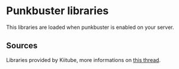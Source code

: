 # Punkbuster libraries

This libraries are loaded when punkbuster is enabled on your server.

## Sources
Libraries provided by Kiitube, more informations on [this thread](https://killtube.org/showthread.php?3107-Request-How-to-install-punkbuster-on-ubuntu&highlight=punkbuster).
